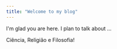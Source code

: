 ```yaml
---
title: "Welcome to my blog"
---
```


I'm glad you are here. I plan to talk about ...

Ciência, Religião e Filosofia!
